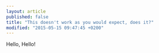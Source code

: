 ```yaml
---
layout: article
published: false
title: "This doesn't work as you would expect, does it?"
modified: "2015-05-15 09:47:45 +0200"
---
```


Hello, Hello!
